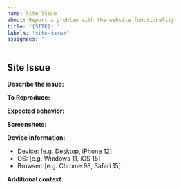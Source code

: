 ```yaml
---
name: Site Issue
about: Report a problem with the website functionality
title: '[SITE]: '
labels: 'site-issue'
assignees: ''
---
```


## Site Issue

**Describe the issue:**
<!-- A clear and concise description of what the problem is -->

**To Reproduce:**
<!-- Steps to reproduce the behavior:
1. Go to '...'
2. Click on '....'
3. Scroll down to '....'
4. See error -->

**Expected behavior:**
<!-- A clear and concise description of what you expected to happen -->

**Screenshots:**
<!-- If applicable, add screenshots to help explain your problem -->

**Device information:**
- Device: [e.g. Desktop, iPhone 12]
- OS: [e.g. Windows 11, iOS 15]
- Browser: [e.g. Chrome 98, Safari 15]

**Additional context:**
<!-- Add any other context about the problem here -->